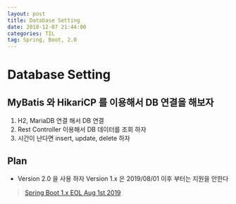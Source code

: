 ```yaml
---
layout: post
title: Database Setting
date: 2018-12-07 21:44:00
categories: TIL
tag: Spring, Boot, 2.0
---
```


# Database Setting

## MyBatis 와 HikariCP 를 이용해서 DB 연결을 해보자

1. H2, MariaDB 연결 해서 DB 연결
2. Rest Controller 이용해서 DB 데이터를 조회 하자
3. 시간이 난다면 insert, update, delete 하자

## Plan 

- Version 2.0 을 사용 하자 Version 1.x 은 2019/08/01 이후 부터는 지원을 안한다
> [Spring Boot 1.x EOL Aug 1st 2019](https://spring.io/blog/2018/07/30/spring-boot-1-x-eol-aug-1st-2019)
